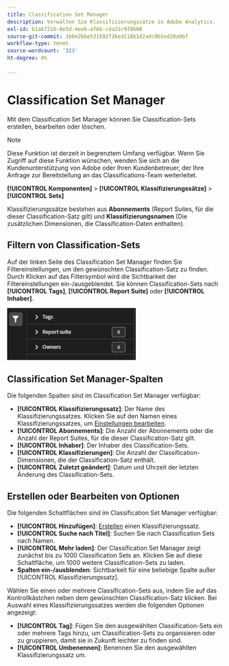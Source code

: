 ```yaml
---
title: Classification Set Manager
description: Verwalten Sie Klassifizierungssätze in Adobe Analytics.
exl-id: b1a6721b-8e5d-4ee6-af6b-cda31c9f8b00
source-git-commit: 3b0e2bbe531692f26ed118b1d2adc0b5ed28a9bf
workflow-type: tm+mt
source-wordcount: '323'
ht-degree: 0%

---
```


# Classification Set Manager

Mit dem Classification Set Manager können Sie Classification-Sets erstellen, bearbeiten oder löschen.

>[!NOTE]
>
>Diese Funktion ist derzeit in begrenztem Umfang verfügbar. Wenn Sie Zugriff auf diese Funktion wünschen, wenden Sie sich an die Kundenunterstützung von Adobe oder Ihren Kundenbetreuer, der Ihre Anfrage zur Bereitstellung an das Classifications-Team weiterleitet.

**[!UICONTROL Komponenten]** > **[!UICONTROL Klassifizierungssätze]** > **[!UICONTROL Sets]**

Klassifizierungssätze bestehen aus **Abonnements** (Report Suites, für die dieser Classification-Satz gilt) und **Klassifizierungsnamen** (Die zusätzlichen Dimensionen, die Classification-Daten enthalten).

## Filtern von Classification-Sets

Auf der linken Seite des Classification Set Manager finden Sie Filtereinstellungen, um den gewünschten Classification-Satz zu finden. Durch Klicken auf das Filtersymbol wird die Sichtbarkeit der Filtereinstellungen ein-/ausgeblendet. Sie können Classification-Sets nach **[!UICONTROL Tags]**, **[!UICONTROL Report Suite]** oder **[!UICONTROL Inhaber]**.

![Klassifizierungsset-Filter](../assets/classification-set-filters.png)

## Classification Set Manager-Spalten

Die folgenden Spalten sind im Classification Set Manager verfügbar:

* **[!UICONTROL Klassifizierungssatz]**: Der Name des Klassifizierungssatzes. Klicken Sie auf den Namen eines Klassifizierungssatzes, um [Einstellungen bearbeiten](settings.md).
* **[!UICONTROL Abonnements]**: Die Anzahl der Abonnements oder die Anzahl der Report Suites, für die dieser Classification-Satz gilt.
* **[!UICONTROL Inhaber]**: Der Inhaber des Classification-Sets.
* **[!UICONTROL Klassifizierungen]**: Die Anzahl der Classification-Dimensionen, die der Classification-Satz enthält.
* **[!UICONTROL Zuletzt geändert]**: Datum und Uhrzeit der letzten Änderung des Classification-Sets.

## Erstellen oder Bearbeiten von Optionen

Die folgenden Schaltflächen sind im Classification Set Manager verfügbar:

* **[!UICONTROL Hinzufügen]**: [Erstellen](create.md) einen Klassifizierungssatz.
* **[!UICONTROL Suche nach Titel]**: Suchen Sie nach Classification Sets nach Namen.
* **[!UICONTROL Mehr laden]**: Der Classification Set Manager zeigt zunächst bis zu 1000 Classification Sets an. Klicken Sie auf diese Schaltfläche, um 1000 weitere Classification-Sets zu laden.
* **Spalten ein-/ausblenden**: Sichtbarkeit für eine beliebige Spalte außer [!UICONTROL Klassifizierungssatz].

Wählen Sie einen oder mehrere Classification-Sets aus, indem Sie auf das Kontrollkästchen neben dem gewünschten Classification-Satz klicken. Bei Auswahl eines Klassifizierungssatzes werden die folgenden Optionen angezeigt:

* **[!UICONTROL Tag]**: Fügen Sie den ausgewählten Classification-Sets ein oder mehrere Tags hinzu, um Classification-Sets zu organisieren oder zu gruppieren, damit sie in Zukunft leichter zu finden sind.
* **[!UICONTROL Umbenennen]**: Benennen Sie den ausgewählten Klassifizierungssatz um.
